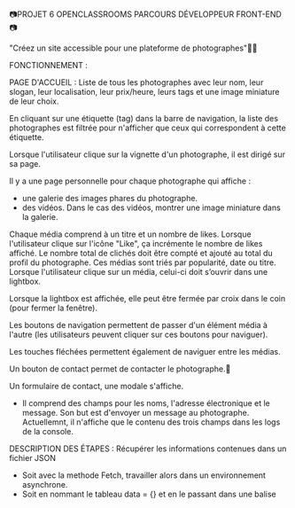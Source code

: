 📷️PROJET 6 OPENCLASSROOMS PARCOURS DÉVELOPPEUR FRONT-END📷️

"Créez un site accessible pour une plateforme de photographes"👨‍💻️

FONCTIONNEMENT :

PAGE D'ACCUEIL :
Liste de tous les photographes avec leur nom, leur slogan, leur localisation,
leur prix/heure, leurs tags et une image miniature de leur choix.

En cliquant sur une étiquette (tag) dans la barre de navigation, la liste des
photographes est filtrée pour n'afficher que ceux qui correspondent à cette
étiquette.

Lorsque l'utilisateur clique sur la vignette d'un photographe, il est dirigé sur sa
page.

Il y a une page personnelle pour chaque photographe qui affiche :
  - une galerie des images phares du photographe.
  - des vidéos.
    Dans le cas des vidéos, montrer une image miniature dans la galerie.

Chaque média comprend à un  titre et un nombre de likes.
Lorsque l'utilisateur clique sur l'icône "Like", ça incrémente le nombre
de likes affiché.
Le nombre total de clichés doit être compté et ajouté au total du profil
du photographe.
Ces médias sont triés par popularité, date ou titre.
Lorsque l'utilisateur clique sur un média, celui-ci doit s’ouvrir dans une
lightbox.

Lorsque la lightbox est affichée, elle peut être fermée par croix dans le coin (pour
fermer la fenêtre).

Les boutons de navigation permettent de passer d'un élément média
à l'autre (les utilisateurs peuvent cliquer sur ces boutons pour
naviguer).

Les touches fléchées permettent également de naviguer entre les
médias.

Un bouton de contact permet de contacter le photographe.💌️

Un formulaire de contact, une modale s'affiche.
  - Il comprend des champs pour les noms, l'adresse électronique et le
message. Son but est d'envoyer un message au photographe.
Actuellemnt, il n'affiche que le contenu des trois champs dans
les logs de la console.


DESCRIPTION DES ÉTAPES :
Récupérer les informations contenues dans un fichier JSON
- Soit avec la methode Fetch, travailler alors dans un environnement asynchrone.
- Soit en nommant le tableau data = {} et en le passant dans une balise <script> (environnement synchrone)
- Comprendre le design pattern Factory Method. (essentiel)
- Prévoir une Class qui me permettras de lire et trier les données du fichier JSON
- Au choix créer deux pages une pour les photographes et une
   pour afficher les media liées à un photographe précis.
Ou alors, faire en sorte que tout se déroule sur la page index.html :
(ce qui revient à faire une Single Page Application [SPA], plus
complexe, si on n'est pas familier avec la POO).
- On doit pouvoir trier les photographes en fonction de leur TAG
- Trier les photos en fonction de la popularité (nombre de
like)/date/titre
- Créer un input Select personnalisé (pour le trie des photos)
- Afficher un formulaire de contact
- Créer et afficher un carrousel.
- Incrémenter le compteur de like
- Intégrer la maquette HTML/CSS
- Et l'axe principal de ce projet rendre le site accessible , au visiteur en
situation de handicap.
 
Objectif personnel : 
Faire en fonction de mes connaissances.
S'appuyer sur beaucoup de ressources externes pour trouver les solutions les plus pertinentes qui feront fonctionner ce projet 6.
 

